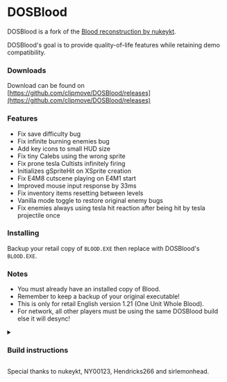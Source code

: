 # DOSBlood
DOSBlood is a fork of the [Blood reconstruction by nukeykt](https://github.com/nukeykt/Blood-RE).

DOSBlood's goal is to provide quality-of-life features while retaining demo compatibility.

### Downloads
Download can be found on [https://github.com/clipmove/DOSBlood/releases](https://github.com/clipmove/DOSBlood/releases)

### Features
* Fix save difficulty bug
* Fix infinite burning enemies bug
* Add key icons to small HUD size
* Fix tiny Calebs using the wrong sprite
* Fix prone tesla Cultists infinitely firing
* Initializes gSpriteHit on XSprite creation
* Fix E4M8 cutscene playing on E4M1 start
* Improved mouse input response by 33ms
* Fix inventory items resetting between levels
* Vanilla mode toggle to restore original enemy bugs
* Fix enemies always using tesla hit reaction after being hit by tesla projectile once

### Installing
Backup your retail copy of `BLOOD.EXE` then replace with DOSBlood's `BLOOD.EXE`.

### Notes
* You must already have an installed copy of Blood.
* Remember to keep a backup of your original executable!
* This is only for retail English version 1.21 (One Unit Whole Blood).
* For network, all other players must be using the same DOSBlood build else it will desync!

<details><summary><h3 dir="auto">Build instructions</h3></summary>
Watcom 10.6 and TASM 3.2 are required to build.

1) Build helix32 and qtools (e.g. `cd helix32` and then `wmake`)
2) Build blood (e.g. `cd blood` and then `wmake`)</details>

Special thanks to nukeykt, NY00123, Hendricks266 and sirlemonhead.
